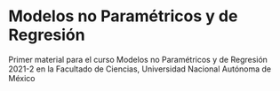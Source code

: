 # Modelos no Paramétricos y de Regresión
Primer material para el curso Modelos no Paramétricos y de Regresión 2021-2 en la Facultado de Ciencias, Universidad Nacional Autónoma de México
